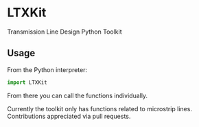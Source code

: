 # LTXKit
Transmission Line Design Python Toolkit

## Usage

From the Python interpreter:

```python
import LTXKit
```
  
From there you can call the functions individually.

Currently the toolkit only has functions related to microstrip lines. Contributions appreciated via pull requests.
